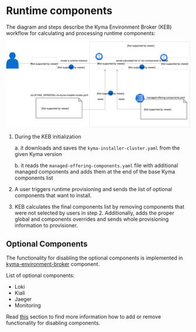 # Runtime components

The diagram and steps describe the Kyma Environment Broker (KEB) workflow for calculating and processing runtime components:

![runtime-components-architecture](assets/runtime-components.svg)

1. During the KEB initialization 

   a. it downloads and saves the `kyma-installer-cluster.yaml` from the given Kyma version
   
   b. it reads the `managed-offering-components.yaml` file with additional managed components 
      and adds them at the end of the base Kyma components list

2. A user triggers runtime provisioning and sends the list of optional components that want to install.
   
3. KEB calculates the final components list by removing components that were not selected by users in step 2. 
   Additionally, adds the proper global and components overrides and sends whole provisioning information to provisioner.

## Optional Components

The functionality for disabling the optional components is implemented in  [kyma-environment-broker](../../components/kyma-environment-broker) component.

List of optional components:
- Loki
- Kiali
- Jaeger
- Monitoring

Read [this](../../components/kyma-environment-broker/README.md#development) section to find more information how to add or remove functionality for disabling components.  